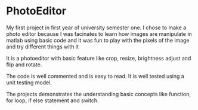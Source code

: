 # PhotoEditor

My first project in first year of university semester one. I chose to make a photo editor because I was facinates to learn how images are manipulate in matlab using basic code and it was fun to play with the pixels of the image and try different things with it 

It is a photoeditor with basic feature like crop, resize, brightness adjust and flip and rotate. 

The code is well commented and is easy to read. It is well tested using a unit testing model. 

The projects demonstrates the understanding basic concepts like function, for loop, if else statement and switch. 
